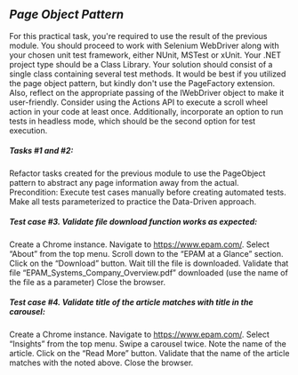 ## _Page Object Pattern_

For this practical task, you're required to use the result of the previous module. You should proceed to work with Selenium WebDriver along with your chosen unit test framework, either NUnit, MSTest or xUnit. Your .NET project type should be a Class Library.
Your solution should consist of a single class containing several test methods. It would be best if you utilized the page object pattern, but kindly don't use the PageFactory extension. Also, reflect on the appropriate passing of the IWebDriver object to make it user-friendly. Consider using the Actions API to execute a scroll wheel action in your code at least once. Additionally, incorporate an option to run tests in headless mode, which should be the second option for test execution.
##### Tasks #1 and #2:
Refactor tasks created for the previous module to use the PageObject pattern to abstract any page information away from the actual.
Precondition: Execute test cases manually before creating automated tests. Make all tests parameterized to practice the Data-Driven approach. 

##### Test case #3. Validate file download function works as expected:
Create a Chrome instance.
Navigate to https://www.epam.com/.
Select “About” from the top menu.
Scroll down to the “EPAM at a Glance” section.
Click on the “Download” button.
Wait till the file is downloaded.
Validate that file “EPAM_Systems_Company_Overview.pdf” downloaded (use the name of the file as a parameter)
Close the browser.


##### Test case #4. Validate title of the article matches with title in the carousel:
Create a Chrome instance.
Navigate to https://www.epam.com/.
Select “Insights” from the top menu.
Swipe a carousel twice.
Note the name of the article.
Click on the “Read More” button.
Validate that the name of the article matches with the noted above. 
Close the browser.
